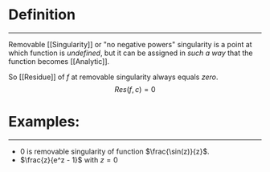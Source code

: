# Definition
---

Removable [[Singularity]] or "no negative powers" singularity is a point at which function is _undefined_, but it can be assigned in _such a way_ that the function becomes [[Analytic]].

So [[Residue]] of $f$ at removable singularity always equals _zero_.
$$Res(f, c) = 0$$

# Examples:
---
- $0$ is removable singularity of function $\frac{\sin(z)}{z}$.
- $\frac{z}{e^z - 1}$ with $z = 0$